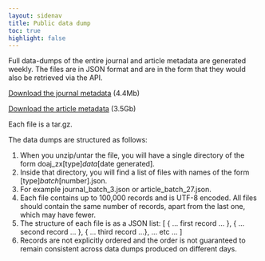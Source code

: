 ```yaml
---
layout: sidenav
title: Public data dump
toc: true
highlight: false
---
```


Full data-dumps of the entire journal and article metadata are generated weekly. The files are in JSON format and are in the form that they would also be retrieved via the API.

[Download the journal metadata](/public-data-dump/journal) (4.4Mb)

[Download the article metadata](/public-data-dump/article) (3.5Gb)

Each file is a tar.gz.

The data dumps are structured as follows:

1. When you unzip/untar the file, you will have a single directory of the form doaj_zx[type]_data_[date generated].
2. Inside that directory, you will find a list of files with names of the form [type]_batch_[number].json.
  1. For example journal_batch_3.json or article_batch_27.json.
3. Each file contains up to 100,000 records and is UTF-8 encoded. All files should contain the same number of records, apart from the last one, which may have fewer.
4. The structure of each file is as a JSON list:
    [
        { ... first record ... },
        { ... second record ... },
        { ... third record ...},
        ... etc ...
    ]
5. Records are not explicitly ordered and the order is not guaranteed to remain consistent across data dumps produced on different days.

